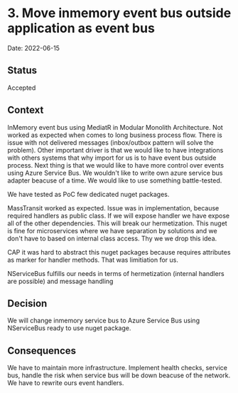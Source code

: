 # 3. Move inmemory event bus outside application as event bus

Date: 2022-06-15

## Status

Accepted

## Context

InMemory event bus using MediatR in Modular Monolith Architecture.
Not worked as expected when comes to long business process flow. 
There is issue with not delivered messages (inbox/outbox pattern will solve the problem). 
Other important driver is that we would like to have integrations with others systems that why import for us is to have event bus outside process.
Next thing is that we would like to have more control over events using Azure Service Bus. We wouldn't like to write own azure service bus adapter beacuse of a time.
We would like to use something battle-tested.

We have tested as PoC few dedicated nuget packages.

MassTransit worked as expected. Issue was in implementation, because required handlers as public class. 
If we will expose handler we have expose all of the other dependencies. This will break our hermetization. 
This nuget is fine for microservices where we have separation by solutions and we don't have to based on internal class access. 
Thy we we drop this idea.

CAP it was hard to abstract this nuget packages because requires attributes as marker for handler methods. That was limitiation for us.

NServiceBus fulfills our needs in terms of hermetization (internal handlers are possible) and message handling
## Decision

We will change inmemory service bus to Azure Service Bus using NServiceBus ready to use nuget package.

## Consequences

We have to maintain more infrastructure. 
Implement health checks, service bus, handle the risk when service bus will be down beacuse of the network.
We have to rewrite ours event handlers.